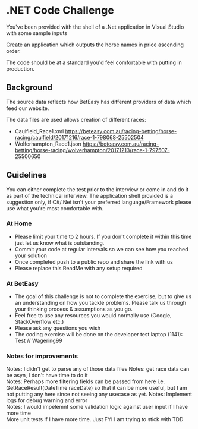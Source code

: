 # .NET Code Challenge

You've been provided with the shell of a .Net application in Visual Studio with some sample inputs 

Create an application which outputs the horse names in price ascending order. 

The code should be at a standard you'd feel comfortable with putting in production.

## Background

The source data reflects how BetEasy has different providers of data which feed our website.

The data files are used allows creation of different races:
* Caulfield_Race1.xml https://beteasy.com.au/racing-betting/horse-racing/caulfield/20171216/race-1-798068-25502504  
* Wolferhampton_Race1.json https://beteasy.com.au/racing-betting/horse-racing/wolverhampton/20171213/race-1-797507-25500650

## Guidelines

You can either complete the test prior to the interview or come in and do it as part of the technical interview. The application shell provided is a suggestion only, if C#/.Net isn't your preferred language/Framework please use what you're most comfortable with.

### At Home
* Please limit your time to 2 hours. If you don't complete it within this time just let us know what is outstanding.
* Commit your code at regular intervals so we can see how you reached your solution
* Once completed push to a public repo and share the link with us
* Please replace this ReadMe with any setup required

### At BetEasy
* The goal of this challenge is not to complete the exercise, but to give us an understanding on how you tackle problems. Please talk us through your thinking process & assumptions as you go.
* Feel free to use any resources you would normally use (Google, StackOverflow etc.)
* Please ask any questions you wish
* The coding exercise will be done on the developer test laptop (1141): Test // Wagering99


### Notes for improvements
Notes: I didn't get to parse any of those data files
Notes: get race data can be asyn, I don't have time to do it  
Notes: Perhaps more filtering fields can be passed from here 
        i.e. GetRaceResult(DateTime raceDate)
         so that it can be more useful, but I am not putting any here since not seeing any usecase as yet.
Notes: Implement logs for debug warning and error  
Notes: I would impelemnt some validation logic against user input if I have more time  
More unit tests if I have more time. Just FYI I am trying to stick with TDD
